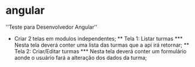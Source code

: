 # angular
''Teste para Desenvolvedor Angular''

* Criar 2 telas em modulos independentes;
** Tela 1: Listar turmas
*** Nesta tela deverá conter uma lista das turmas que a api irá retornar;
** Tela 2: Criar/Editar turmas
*** Nesta tela deverá conter um formulário aonde o usuário fará a alteração dos dados da turma;
